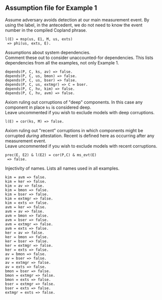 ## Assumption file for Example 1

Assume adversary avoids detection at our main measurement event. By using the
label, in the antecedent, we do not need to know the event number in the
compiled Copland phrase. 
```
l(E) = msp(us, E1, M, us, exts)
 => phi(us, exts, E).
```
Assumptions about system dependencies.  
Comment these out to consider unaccounted-for dependencies. This lists
dependencies from all the examples, not only Example 1.  
```
depends(P, C, ks, av) => false. 
depends(P, C, us, bmon) => false.
depends(P, C, us, bser) => false.
depends(P, C, us, extmgr) => C = bser.
depends(P, C, hv, kim) => false.
depends(P, C, hv, avm) => false. 
```
Axiom ruling out corruptions of "deep" components. In this case any component in
place `ks` is considered deep.  
Leave uncommented if you wish to exclude models with deep corruptions.
```
l(E) = cor(ks, M) => false.
```
Axiom ruling out "recent" corruptions in which components might be corrupted
*during* attestation. Recent is defined here as occurring after any measurement
event.  
Leave uncommented if you wish to exclude models with recent corruptions.
```
prec(E, E2) & l(E2) = cor(P,C) & ms_evt(E)
 => false. 
```
Injectivity of names. Lists all names used in all examples. 
```
kim = avm => false.
kim = ker => false.
kim = av => false.
kim = bmon => false.
kim = bser => false.
kim = extmgr => false.
kim = exts => false.
avm = ker => false.
avm = av => false.
avm = bmon => false.
avm = bser => false.
avm = extmgr => false.
avm = exts => false.
ker = av => false.
ker = bmon => false.
ker = bser => false.
ker = extmgr => false.
ker = exts => false.
av = bmon => false.
av = bser => false.
av = extmgr => false.
av = exts => false.
bmon = bser => false.
bmon = extmgr => false.
bmon = exts => false.
bser = extmgr => false.
bser = exts => false.
extmgr = exts => false.
```
